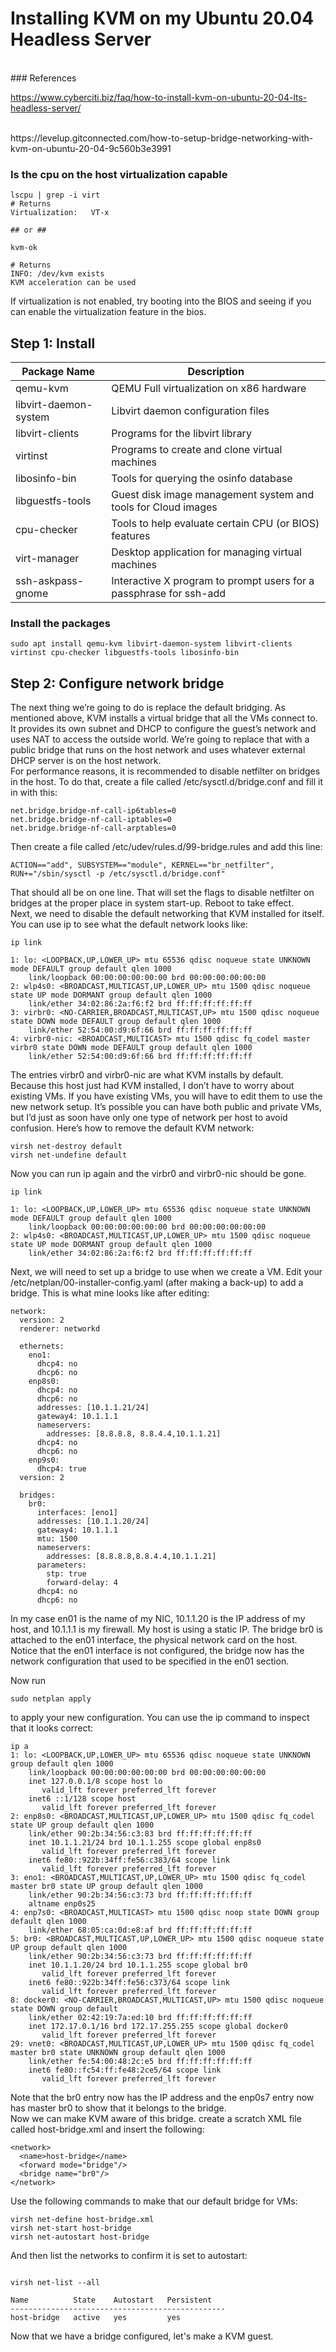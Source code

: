 # Installing KVM on my Ubuntu 20.04 Headless Server
</br>
### References
</br>

https://www.cyberciti.biz/faq/how-to-install-kvm-on-ubuntu-20-04-lts-headless-server/

</br>
https://levelup.gitconnected.com/how-to-setup-bridge-networking-with-kvm-on-ubuntu-20-04-9c560b3e3991

### Is the cpu on the host virtualization capable

```
lscpu | grep -i virt
# Returns    
Virtualization:   VT-x

## or ##

kvm-ok

# Returns
INFO: /dev/kvm exists
KVM acceleration can be used

```
If virtualization is not enabled, try booting into the BIOS and seeing if you can enable the virtualization feature in the bios.

## Step 1: Install 

| Package Name | Description |
| --------------------- | --------------------------------------------- |
| qemu-kvm              | QEMU Full virtualization on x86 hardware      |
| libvirt-daemon-system | Libvirt daemon configuration files            |
| libvirt-clients       | Programs for the libvirt library              |
| virtinst              | Programs to create and clone virtual machines |
| libosinfo-bin	        | Tools for querying the osinfo database        |
| libguestfs-tools      | Guest disk image management system and tools for Cloud images |
| cpu-checker           | Tools to help evaluate certain CPU (or BIOS) features |
| virt-manager          | Desktop application for managing virtual machines |
| ssh-askpass-gnome     | Interactive X program to prompt users for a passphrase for ssh-add |

### Install the packages
```
sudo apt install qemu-kvm libvirt-daemon-system libvirt-clients virtinst cpu-checker libguestfs-tools libosinfo-bin
```

## Step 2: Configure network bridge

The next thing we’re going to do is replace the default bridging. As mentioned above, KVM installs a virtual bridge that all the VMs connect to. It provides its own subnet and DHCP to configure the guest’s network and uses NAT to access the outside world. We’re going to replace that with a public bridge that runs on the host network and uses whatever external DHCP server is on the host network.
</br>
For performance reasons, it is recommended to disable netfilter on bridges in the host. To do that, create a file called /etc/sysctl.d/bridge.conf and fill it in with this:

```
net.bridge.bridge-nf-call-ip6tables=0
net.bridge.bridge-nf-call-iptables=0
net.bridge.bridge-nf-call-arptables=0
```

Then create a file called /etc/udev/rules.d/99-bridge.rules and add this line:

```
ACTION=="add", SUBSYSTEM=="module", KERNEL=="br_netfilter", RUN+="/sbin/sysctl -p /etc/sysctl.d/bridge.conf"
```

That should all be on one line. That will set the flags to disable netfilter on bridges at the proper place in system start-up. Reboot to take effect.
</br>
Next, we need to disable the default networking that KVM installed for itself. You can use ip to see what the default network looks like:

```
ip link

1: lo: <LOOPBACK,UP,LOWER_UP> mtu 65536 qdisc noqueue state UNKNOWN mode DEFAULT group default qlen 1000
    link/loopback 00:00:00:00:00:00 brd 00:00:00:00:00:00
2: wlp4s0: <BROADCAST,MULTICAST,UP,LOWER_UP> mtu 1500 qdisc noqueue state UP mode DORMANT group default qlen 1000
    link/ether 34:02:86:2a:f6:f2 brd ff:ff:ff:ff:ff:ff
3: virbr0: <NO-CARRIER,BROADCAST,MULTICAST,UP> mtu 1500 qdisc noqueue state DOWN mode DEFAULT group default qlen 1000
    link/ether 52:54:00:d9:6f:66 brd ff:ff:ff:ff:ff:ff
4: virbr0-nic: <BROADCAST,MULTICAST> mtu 1500 qdisc fq_codel master virbr0 state DOWN mode DEFAULT group default qlen 1000
    link/ether 52:54:00:d9:6f:66 brd ff:ff:ff:ff:ff:ff
```

The entries virbr0 and virbr0-nic are what KVM installs by default.
</br>
Because this host just had KVM installed, I don’t have to worry about existing VMs. If you have existing VMs, you will have to edit them to use the new network setup. It’s possible you can have both public and private VMs, but I’d just as soon have only one type of network per host to avoid confusion. Here’s how to remove the default KVM network:

```
virsh net-destroy default
virsh net-undefine default
```

Now you can run ip again and the virbr0 and virbr0-nic should be gone.

```
ip link                   

1: lo: <LOOPBACK,UP,LOWER_UP> mtu 65536 qdisc noqueue state UNKNOWN mode DEFAULT group default qlen 1000
    link/loopback 00:00:00:00:00:00 brd 00:00:00:00:00:00
2: wlp4s0: <BROADCAST,MULTICAST,UP,LOWER_UP> mtu 1500 qdisc noqueue state UP mode DORMANT group default qlen 1000
    link/ether 34:02:86:2a:f6:f2 brd ff:ff:ff:ff:ff:ff
```


Next, we will need to set up a bridge to use when we create a VM. Edit your /etc/netplan/00-installer-config.yaml (after making a back-up) to add a bridge. This is what mine looks like after editing:

```
network:
  version: 2
  renderer: networkd

  ethernets:
    eno1:
      dhcp4: no
      dhcp6: no
    enp8s0:
      dhcp4: no
      dhcp6: no
      addresses: [10.1.1.21/24]
      gateway4: 10.1.1.1
      nameservers:
        addresses: [8.8.8.8, 8.8.4.4,10.1.1.21]
      dhcp4: no
      dhcp6: no
    enp9s0:
      dhcp4: true
  version: 2

  bridges:
    br0:
      interfaces: [eno1]
      addresses: [10.1.1.20/24]
      gateway4: 10.1.1.1
      mtu: 1500
      nameservers:
        addresses: [8.8.8.8,8.8.4.4,10.1.1.21]
      parameters:
        stp: true
        forward-delay: 4
      dhcp4: no
      dhcp6: no
```


In my case en01 is the name of my NIC, 10.1.1.20 is the IP address of my host, and 10.1.1.1 is my firewall. My host is using a static IP. The bridge br0 is attached to the en01 interface, the physical network card on the host. Notice that the en01 interface is not configured, the bridge now has the network configuration that used to be specified in the en01 section.


Now run 

```
sudo netplan apply 
```

to apply your new configuration. You can use the ip command to inspect that it looks correct:

```
ip a
1: lo: <LOOPBACK,UP,LOWER_UP> mtu 65536 qdisc noqueue state UNKNOWN group default qlen 1000
    link/loopback 00:00:00:00:00:00 brd 00:00:00:00:00:00
    inet 127.0.0.1/8 scope host lo
       valid_lft forever preferred_lft forever
    inet6 ::1/128 scope host 
       valid_lft forever preferred_lft forever
2: enp8s0: <BROADCAST,MULTICAST,UP,LOWER_UP> mtu 1500 qdisc fq_codel state UP group default qlen 1000
    link/ether 90:2b:34:56:c3:83 brd ff:ff:ff:ff:ff:ff
    inet 10.1.1.21/24 brd 10.1.1.255 scope global enp8s0
       valid_lft forever preferred_lft forever
    inet6 fe80::922b:34ff:fe56:c383/64 scope link 
       valid_lft forever preferred_lft forever
3: eno1: <BROADCAST,MULTICAST,UP,LOWER_UP> mtu 1500 qdisc fq_codel master br0 state UP group default qlen 1000
    link/ether 90:2b:34:56:c3:73 brd ff:ff:ff:ff:ff:ff
    altname enp0s25
4: enp7s0: <BROADCAST,MULTICAST> mtu 1500 qdisc noop state DOWN group default qlen 1000
    link/ether 68:05:ca:0d:e8:af brd ff:ff:ff:ff:ff:ff
5: br0: <BROADCAST,MULTICAST,UP,LOWER_UP> mtu 1500 qdisc noqueue state UP group default qlen 1000
    link/ether 90:2b:34:56:c3:73 brd ff:ff:ff:ff:ff:ff
    inet 10.1.1.20/24 brd 10.1.1.255 scope global br0
       valid_lft forever preferred_lft forever
    inet6 fe80::922b:34ff:fe56:c373/64 scope link 
       valid_lft forever preferred_lft forever
8: docker0: <NO-CARRIER,BROADCAST,MULTICAST,UP> mtu 1500 qdisc noqueue state DOWN group default 
    link/ether 02:42:19:7a:ed:10 brd ff:ff:ff:ff:ff:ff
    inet 172.17.0.1/16 brd 172.17.255.255 scope global docker0
       valid_lft forever preferred_lft forever
29: vnet0: <BROADCAST,MULTICAST,UP,LOWER_UP> mtu 1500 qdisc fq_codel master br0 state UNKNOWN group default qlen 1000
    link/ether fe:54:00:48:2c:e5 brd ff:ff:ff:ff:ff:ff
    inet6 fe80::fc54:ff:fe48:2ce5/64 scope link 
       valid_lft forever preferred_lft forever
```

Note that the br0 entry now has the IP address and the enp0s7 entry now has master br0 to show that it belongs to the bridge.
</br>
Now we can make KVM aware of this bridge. create a scratch XML file called host-bridge.xml and insert the following:

```
<network>
  <name>host-bridge</name>
  <forward mode="bridge"/>
  <bridge name="br0"/>
</network>
```


Use the following commands to make that our default bridge for VMs:

```
virsh net-define host-bridge.xml
virsh net-start host-bridge
virsh net-autostart host-bridge

```

And then list the networks to confirm it is set to autostart:

```

virsh net-list --all

Name          State    Autostart   Persistent
------------------------------------------------
host-bridge   active   yes         yes

```

Now that we have a bridge configured, let's make a KVM guest.



